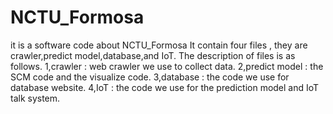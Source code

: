 # NCTU_Formosa
it is a software code about NCTU_Formosa
It contain four files , they are crawler,predict model,database,and IoT. The description of files is as follows.
  1,crawler : web crawler we use to collect data.
  2,predict model : the SCM code and the visualize code.
  3,database : the code we use for database website.
  4,IoT : the code we use for the prediction model and IoT talk system.
